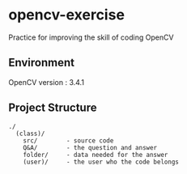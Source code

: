 # opencv-exercise

Practice for improving the skill of coding OpenCV

## Environment

OpenCV version : 3.4.1

## Project Structure

``` text
./
  (class)/
    src/        - source code
    Q&A/        - the question and answer
    folder/     - data needed for the answer 
    (user)/     - the user who the code belongs
```
